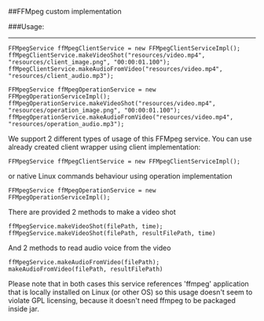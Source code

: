##FFMpeg custom implementation

###Usage:
 ***
    FFMpegService ffMpegClientService = new FFMpegClientServiceImpl();
    ffMpegClientService.makeVideoShot("resources/video.mp4", "resources/client_image.png", "00:00:01.100");
    ffMpegClientService.makeAudioFromVideo("resources/video.mp4", "resources/client_audio.mp3");

    FFMpegService ffMpegOperationService = new FFMpegOperationServiceImpl();
    ffMpegOperationService.makeVideoShot("resources/video.mp4", "resources/operation_image.png", "00:00:01.100");
    ffMpegOperationService.makeAudioFromVideo("resources/video.mp4", "resources/operation_audio.mp3");


We support 2 different types of usage of this FFMpeg service. You can use already created client wrapper using client implementation:
    
    FFMpegService ffMpegClientService = new FFMpegClientServiceImpl();

or native Linux commands behaviour using operation implementation

    FFMpegService ffMpegOperationService = new FFMpegOperationServiceImpl();

There are provided 2 methods to make a video shot

    ffMpegService.makeVideoShot(filePath, time);
    ffMpegService.makeVideoShot(filePath, resultFilePath, time)
    
And 2 methods to read audio voice from the video

    ffMpegService.makeAudioFromVideo(filePath);
    makeAudioFromVideo(filePath, resultFilePath)
 
 Please note that in both cases this service references 'ffmpeg' application that is locally installed on Linux (or other OS) so this usage doesn't seem to violate GPL licensing, because it doesn't need ffmpeg to be packaged inside jar.
